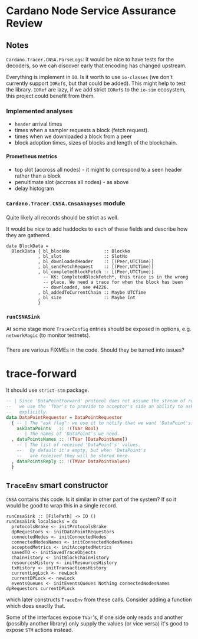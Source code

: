 # Cardano Node Service Assurance Review

## Notes

`Cardano.Tracer.CNSA.ParseLogs`: it would be nice to have tests for the
decoders, so we can discover early that encoding has changed upstream.

Everything is implement in `IO`.  Is it worth to use `io-classes` (we don't
currently support `IORef`s, but that could be added).  This might help to test
the library.  `IORef` are lazy, if we add strict `IORef`s to the `io-sim`
ecosystem, this project could benefit from them.

### Implemented analyses

* `header` arrival times
* times when a sampler requests a block (fetch request).
* times when we downloaded a block from a peer
* block adoption times,  sizes of blocks and length of the blockchain.

#### Prometheus metrics

* top slot (accross all nodes) - it might to correspond to a seen header rather than a block 
* penultimate slot (accross all nodes) - as above
* delay histogram 

### `Cardano.Tracer.CNSA.CnsaAnayses` module
####

Quite likely all records should be strict as well.

It would be nice to add haddocks to each of these fields and describe how they
are gathered.

```
data BlockData =
  BlockData { bl_blockNo             :: BlockNo
            , bl_slot                :: SlotNo
            , bl_downloadedHeader    :: [(Peer,UTCTime)]
            , bl_sendFetchRequest    :: [(Peer,UTCTime)]
            , bl_completedBlockFetch :: [(Peer,UTCTime)]
              -- KK: CompletedBlockFetch*, this trace is in the wrong
              -- place. We need a trace for when the block has been
              -- downloaded, see #4226.
            , bl_addedToCurrentChain :: Maybe UTCTime
            , bl_size                :: Maybe Int
            }
```

### `runCSNASink`

At some stage more `TracerConfig` entries should be exposed in options, e.g.
`networkMagic` (to monitor testnets).


###

There are various FIXMEs in the code.  Should they be turned into issues?

# trace-forward

It should use `strict-stm` package.

```haskell
-- | Since 'DataPointForward' protocol does not assume the stream of requests/replies,
--   we use the 'TVar's to provide to acceptor's side an ability to ask 'DataPoint's
--   explicitly.
data DataPointRequestor = DataPointRequestor
  { -- | The "ask flag": we use it to notify that we want 'DataPoint's.
    askDataPoints   :: !(TVar Bool)
    -- | The names of 'DataPoint's we need.
  , dataPointsNames :: !(TVar [DataPointName])
    -- | The list of received 'DataPoint's' values.
    --   By default it's empty, but when 'DataPoint's
    --   are received they will be stored here.
  , dataPointsReply :: !(TMVar DataPointValues)
  }
```

## `TraceEnv` smart constructor

`CNSA` contains this code.  Is it similar in other part of the system? If so it
would be good to wrap this in a single record.

```
runCnsaSink :: [FilePath] -> IO ()
runCnsaSink localSocks = do
  protocolsBrake <- initProtocolsBrake
  dpRequestors <- initDataPointRequestors
  connectedNodes <- initConnectedNodes
  connectedNodesNames <- initConnectedNodesNames
  acceptedMetrics <- initAcceptedMetrics
  savedTO <- initSavedTraceObjects
  chainHistory <- initBlockchainHistory
  resourcesHistory <- initResourcesHistory
  txHistory <- initTransactionsHistory
  currentLogLock <- newLock
  currentDPLock <- newLock
  eventsQueues <- initEventsQueues Nothing connectedNodesNames dpRequestors currentDPLock
```

which later constructs `TraceEnv` from these calls.  Consider adding a function
which does exactly that.

Some of the interfaces expose `TVar`'s, if one side only reads and another
(possibly another library) only supply the values (or vice versa) it's good to
expose `STM` actions instead.
